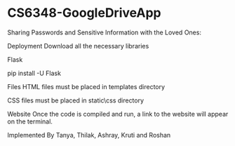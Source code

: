 # CS6348-GoogleDriveApp
Sharing Passwords and Sensitive Information with the Loved Ones:

Deployment
Download all the necessary libraries

Flask

pip install -U Flask

Files
HTML files must be placed in templates directory

CSS files must be placed in static\css directory


Website
Once the code is compiled and run, a link to the website will appear on the terminal.

Implemented By
Tanya, Thilak, Ashray, Kruti and Roshan
